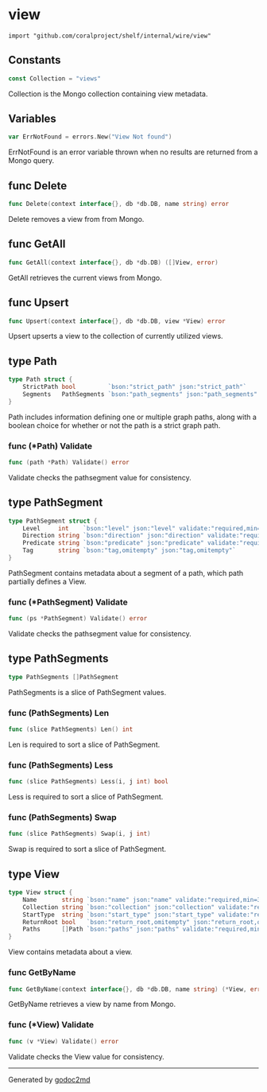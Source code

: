 
# view
    import "github.com/coralproject/shelf/internal/wire/view"




## Constants
``` go
const Collection = "views"
```
Collection is the Mongo collection containing view metadata.


## Variables
``` go
var ErrNotFound = errors.New("View Not found")
```
ErrNotFound is an error variable thrown when no results are returned from a Mongo query.


## func Delete
``` go
func Delete(context interface{}, db *db.DB, name string) error
```
Delete removes a view from from Mongo.


## func GetAll
``` go
func GetAll(context interface{}, db *db.DB) ([]View, error)
```
GetAll retrieves the current views from Mongo.


## func Upsert
``` go
func Upsert(context interface{}, db *db.DB, view *View) error
```
Upsert upserts a view to the collection of currently utilized views.



## type Path
``` go
type Path struct {
    StrictPath bool         `bson:"strict_path" json:"strict_path"`
    Segments   PathSegments `bson:"path_segments" json:"path_segments" validate:"required,min=1"`
}
```
Path includes information defining one or multiple graph paths,
along with a boolean choice for whether or not the path is a strict graph path.











### func (\*Path) Validate
``` go
func (path *Path) Validate() error
```
Validate checks the pathsegment value for consistency.



## type PathSegment
``` go
type PathSegment struct {
    Level     int    `bson:"level" json:"level" validate:"required,min=1"`
    Direction string `bson:"direction" json:"direction" validate:"required,min=2"`
    Predicate string `bson:"predicate" json:"predicate" validate:"required,min=1"`
    Tag       string `bson:"tag,omitempty" json:"tag,omitempty"`
}
```
PathSegment contains metadata about a segment of a path,
which path partially defines a View.











### func (\*PathSegment) Validate
``` go
func (ps *PathSegment) Validate() error
```
Validate checks the pathsegment value for consistency.



## type PathSegments
``` go
type PathSegments []PathSegment
```
PathSegments is a slice of PathSegment values.











### func (PathSegments) Len
``` go
func (slice PathSegments) Len() int
```
Len is required to sort a slice of PathSegment.



### func (PathSegments) Less
``` go
func (slice PathSegments) Less(i, j int) bool
```
Less is required to sort a slice of PathSegment.



### func (PathSegments) Swap
``` go
func (slice PathSegments) Swap(i, j int)
```
Swap is required to sort a slice of PathSegment.



## type View
``` go
type View struct {
    Name       string `bson:"name" json:"name" validate:"required,min=3"`
    Collection string `bson:"collection" json:"collection" validate:"required,min=2"`
    StartType  string `bson:"start_type" json:"start_type" validate:"required,min=3"`
    ReturnRoot bool   `bson:"return_root,omitempty" json:"return_root,omitempty"`
    Paths      []Path `bson:"paths" json:"paths" validate:"required,min=1"`
}
```
View contains metadata about a view.









### func GetByName
``` go
func GetByName(context interface{}, db *db.DB, name string) (*View, error)
```
GetByName retrieves a view by name from Mongo.




### func (\*View) Validate
``` go
func (v *View) Validate() error
```
Validate checks the View value for consistency.









- - -
Generated by [godoc2md](http://godoc.org/github.com/davecheney/godoc2md)